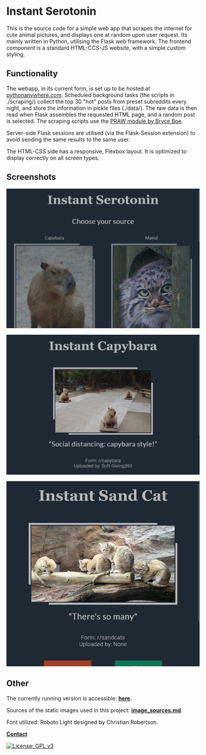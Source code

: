 # Instant Serotonin

This is the source code for a simple web app that scrapes the internet for cute
animal pictures, and displays one at random upon user request.
Its mainly written in Python, utilising the Flask web framework.
The frontend component is a standard HTML-CCS-JS website, with a simple custom styling.

## Functionality

The webapp, in its current form, is set up to be hosted at [pythonanywhere.com](https://www.pythonanywhere.com/).
Scheduled background tasks (the scripts in ./scraping/) collect the top 30 "hot" posts from preset subreddits every night,
and store the information in pickle files (./data/). The raw data is then read when Flask assembles the requested HTML page,
and a random post is selected. The scraping scripts use the [PRAW module by Bryce Boe](https://github.com/praw-dev/praw).

Server-side Flask sessions are utilised (via the Flask-Session extension) to avoid sending the same results to the same user.

The HTML-CSS side has a responsive, Flexbox layout. It is optimized to display correctly on all
screen types.

## Screenshots

![screenshot_1](assets/screenshots/main.jpg "main.html")

![screenshot_1](assets/screenshots/capybara.jpg "capybara.html")

![screenshot_1](assets/screenshots/sand_cat.jpg "sand_cat.html")

## Other

The currently running version is accessible: **[here](https://serotonin-operavaria.eu.pythonanywhere.com/)**.

Sources of the static images used in this project: **[image_sources.md](image_sources.md)**.

Font utilized: Roboto Light designed by Christian Robertson.

**[Contact](mailto:lcs_it@proton.me)**

[![License: GPL v3](https://img.shields.io/badge/License-GPLv3-blue.svg)](https://www.gnu.org/licenses/gpl-3.0)
